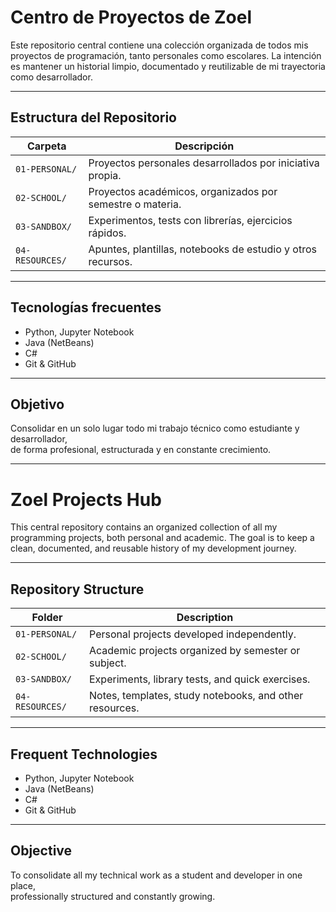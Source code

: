# Centro de Proyectos de Zoel

Este repositorio central contiene una colección organizada de todos mis proyectos de programación, tanto personales como escolares. La intención es mantener un historial limpio, documentado y reutilizable de mi trayectoria como desarrollador.

---

## Estructura del Repositorio

| Carpeta        | Descripción |
|----------------|-------------|
| `01-PERSONAL/` | Proyectos personales desarrollados por iniciativa propia. |
| `02-SCHOOL/`   | Proyectos académicos, organizados por semestre o materia. |
| `03-SANDBOX/`  | Experimentos, tests con librerías, ejercicios rápidos. |
| `04-RESOURCES/`| Apuntes, plantillas, notebooks de estudio y otros recursos. |

---

## Tecnologías frecuentes

- Python, Jupyter Notebook  
- Java (NetBeans)  
- C#  
- Git & GitHub

---

## Objetivo

Consolidar en un solo lugar todo mi trabajo técnico como estudiante y desarrollador,  
de forma profesional, estructurada y en constante crecimiento.

---

# Zoel Projects Hub

This central repository contains an organized collection of all my programming projects, both personal and academic. The goal is to keep a clean, documented, and reusable history of my development journey.

---

## Repository Structure

| Folder         | Description |
|----------------|-------------|
| `01-PERSONAL/` | Personal projects developed independently. |
| `02-SCHOOL/`   | Academic projects organized by semester or subject. |
| `03-SANDBOX/`  | Experiments, library tests, and quick exercises. |
| `04-RESOURCES/`| Notes, templates, study notebooks, and other resources. |

---

## Frequent Technologies

- Python, Jupyter Notebook  
- Java (NetBeans)  
- C#  
- Git & GitHub

---

## Objective

To consolidate all my technical work as a student and developer in one place,  
professionally structured and constantly growing.

